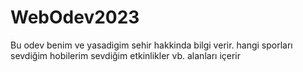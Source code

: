 # WebOdev2023
 Bu odev benim ve yasadigim sehir hakkinda bilgi verir. hangi sporları sevdiğim hobilerim
 sevdiğim etkinlikler vb. alanları içerir 
